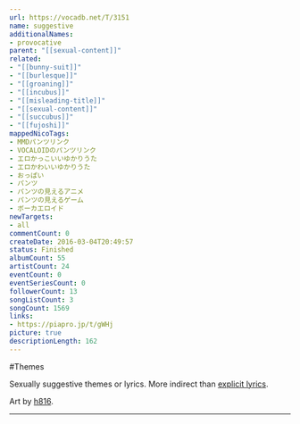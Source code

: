 ```yaml
---
url: https://vocadb.net/T/3151
name: suggestive
additionalNames: 
- provocative
parent: "[[sexual-content]]"
related:
- "[[bunny-suit]]"
- "[[burlesque]]"
- "[[groaning]]"
- "[[incubus]]"
- "[[misleading-title]]"
- "[[sexual-content]]"
- "[[succubus]]"
- "[[fujoshi]]"
mappedNicoTags:
- MMDパンツリンク
- VOCALOIDのパンツリンク
- エロかっこいいゆかりうた
- エロかわいいゆかりうた
- おっぱい
- パンツ
- パンツの見えるアニメ
- パンツの見えるゲーム
- ボーカエロイド
newTargets:
- all
commentCount: 0
createDate: 2016-03-04T20:49:57
status: Finished
albumCount: 55
artistCount: 24
eventCount: 0
eventSeriesCount: 0
followerCount: 13
songListCount: 3
songCount: 1569
links: 
- https://piapro.jp/t/gWHj
picture: true
descriptionLength: 162
---
```


#Themes

Sexually suggestive themes or lyrics. More indirect than [explicit lyrics](http://vocadb.net/T/3412/explicit-lyrics).

Art by [h816](https://vocadb.net/Ar/78554).

---

